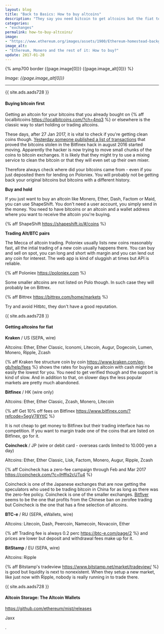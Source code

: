 ```yaml
---
layout: blog
title: "Back to Basics: How to buy altcoins"
description: "They say you need bitcoin to get altcoins but the fiat to alt markets are slowly appearing on previously bitcoin-only exchanges. For the <strike>gambling</strike> trading you need the liquidity of Alt/BTC pairs though."
categories:
- "exchanges"
permalink: how-to-buy-altcoins/
image:
- "https://www.ethereum.org/images/assets/1900/Ethereum-homestead-background-19.jpg"
image_alt:
- "Ethereum, Monero and the rest of it: How to buy?"
update: 2017-01-28
---
```


{% amp700 border {{page.image[0]}} {{page.image_alt[0]}} %}

_Image: {{page.image_alt[0]}}_

________________________


{{ site.ads.aads728 }}

#### Buying bitcoin first

Getting an altcoin for your bitcoins that you already bought on {% aff localbitcoins https://localbitcoins.com/?ch=4nq3 %} or elsewhere is the classic way to start holding or trading altcoins.

These days, after 27 Jan 2017, it is vital to check if you're getting clean coins though. [Yesterday someone published a list of transactions](https://bitcointalk.org/index.php?topic=1766723.0) that proved the bitcoins stolen in the Bitfinex hack in august 2016 started moving. Apparently the hacker is now trying to move small chunks of the coins to bitcoin exchanges. It is likely that they might try to use a mixing service to clean the bitcoin or that they will even set up their own mixer.

Therefore always check where did your bitcoins came from - even if you just deposited them for lending on Poloniex. You will probably not be getting back your original bitcoins but bitcoins with a different history.

**Buy and hold**

If you just want to buy an altcoin like Monero, Ether, Dash, Factom or Maid, you can use ShapeShift. You don't need a user account, you simply send in the money. You need to have bitcoins or an altcoin and a wallet address where you want to receive the altcoin you're buying.

{% aff ShapeShift https://shapeshift.io/#/coins %}

**Trading Alt/BTC pairs**

The Mecca of altcoin trading. Poloniex usually lists new coins reasonably fast, all the intial trading of a new coin usually happens there. You can buy and sell on spot, you can long and short with margin and you can lend out any coin for interest. The web app is kind of sluggish at times but API is reliable.

{% aff Poloniex https://poloniex.com %}

Some smaller altcoins are not listed on Polo though. In such case they will probably be on Bittrex.

{% aff Bittrex https://bittrex.com/home/markets %}

Try and avoid Hitbtc, they don't have a good reputation.


{{ site.ads.aads728 }}

#### Getting altcoins for fiat

**Kraken** / US (SEPA, wire)

Altcoins: Ether, Ether Classic, Iconomi, Litecoin, Augur, Dogecoin, Lumen, Monero, Ripple, Zcash

{% aff Kraken fee structure coin by coin https://www.kraken.com/en-gb/help/fees %} shows the rates for buying an altcoin with cash might be easily the lowest for you. You need to get verified though and the support is kind of slow. And in addition to that, on slower days the less popular markets are pretty much abandoned.

**Bitfinex** / HK (wire only)

Altcoins: Ether, Ether Classic, Zcash, Monero, Litecoin

{% aff Get 10% off fees on Bitfinex https://www.bitfinex.com/?refcode=5egV78YtlC %}

It is not cheap to get money to Bitfinex but their trading interface has no competition. If you want to margin  trade one of the coins that are listed on Bitfinex, go for it.

**Coincheck** / JP (wire or debit card - overseas cards limited to 10.000 yen a day)

Altcoins: Ether, Ether Classic, Lisk, Factom, Monero, Augur, Ripple, Zcash

{% aff Coincheck has a zero-fee campaign through Feb and Mar 2017 https://coincheck.com/?c=IHffq2cUTu4 %}

Coincheck is one of the Japanese exchanges that are now getting the speculators who used to be trading bitcoin in China for as long as there was the zero-fee policy. Coincheck is one of the smaller exchanges. [Bitflyer](https://bitflyer.jp/discussion/roger-ver?top_link&footer) seems to be the one that profits from the Chinese ban on zerofee trading but Coincheck is the one that has a fine selection of altcoins.

**BTC-e** / RU (SEPA, eWallets, wire)

Altcoins: Litecoin, Dash, Peercoin, Namecoin, Novacoin, Ether

{% aff Trading fee is always 0.2 perc https://btc-e.com/page/2 %} and prices are lower but deposit and withdrawal fees make up for it.

**BitStamp** / EU (SEPA, wire)

Altcoins: Ripple

{% aff Bitstamp's tradeview https://www.bitstamp.net/market/tradeview/ %} is good but liquidity is next to nonexistent. When they setup a new market, like just now with Ripple, nobody is really running in to trade there.

{{ site.ads.aads728 }}

#### Altcoin Storage: The Altcoin Wallets


https://github.com/ethereum/mist/releases


Jaxx



.
